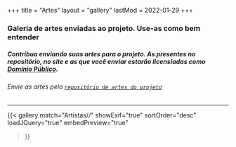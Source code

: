 +++
title = "Artes"
layout = "gallery"
lastMod = 2022-01-29
+++

### Galeria de artes enviadas ao projeto. Use-as como bem entender


##### Contribua enviando suas artes para o projeto. As presentes no repositório, no site e as que você enviar estarão licensiadas como [Domínio Público](https://en.wikipedia.org/wiki/Public_domain).

###### Envie as artes pelo [```repositório de artes do projeto```](https://github.com/cypherpunksbr/artes)

---

{{< gallery
    match="Artistas/*/*"
    showExif="true"
    sortOrder="desc"
    loadJQuery="true"
    embedPreview="true"
>}}